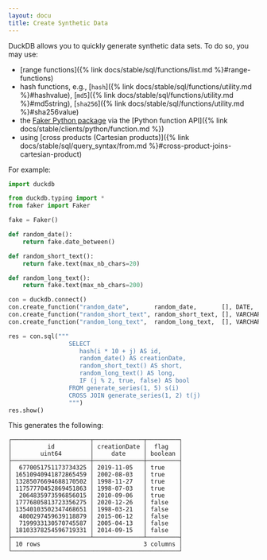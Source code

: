 ```yaml
---
layout: docu
title: Create Synthetic Data
---
```


DuckDB allows you to quickly generate synthetic data sets. To do so, you may use:

* [range functions]({% link docs/stable/sql/functions/list.md %}#range-functions)
* hash functions, e.g.,
  [`hash`]({% link docs/stable/sql/functions/utility.md %}#hashvalue),
  [`md5`]({% link docs/stable/sql/functions/utility.md %}#md5string),
  [`sha256`]({% link docs/stable/sql/functions/utility.md %}#sha256value)
* the [Faker Python package](https://faker.readthedocs.io/) via the [Python function API]({% link docs/stable/clients/python/function.md %})
* using [cross products (Cartesian products)]({% link docs/stable/sql/query_syntax/from.md %}#cross-product-joins-cartesian-product)

For example:

```python
import duckdb

from duckdb.typing import *
from faker import Faker

fake = Faker()

def random_date():
    return fake.date_between()

def random_short_text():
    return fake.text(max_nb_chars=20)

def random_long_text():
    return fake.text(max_nb_chars=200)

con = duckdb.connect()
con.create_function("random_date",       random_date,       [], DATE,    type="native", side_effects=True)
con.create_function("random_short_text", random_short_text, [], VARCHAR, type="native", side_effects=True)
con.create_function("random_long_text",  random_long_text,  [], VARCHAR, type="native", side_effects=True)

res = con.sql("""
                 SELECT
                    hash(i * 10 + j) AS id,
                    random_date() AS creationDate,
                    random_short_text() AS short,
                    random_long_text() AS long,
                    IF (j % 2, true, false) AS bool
                 FROM generate_series(1, 5) s(i)
                 CROSS JOIN generate_series(1, 2) t(j)
                 """)
res.show()
```

This generates the following:

```text
┌──────────────────────┬──────────────┬─────────┐
│          id          │ creationDate │  flag   │
│        uint64        │     date     │ boolean │
├──────────────────────┼──────────────┼─────────┤
│  6770051751173734325 │ 2019-11-05   │ true    │
│ 16510940941872865459 │ 2002-08-03   │ true    │
│ 13285076694688170502 │ 1998-11-27   │ true    │
│ 11757770452869451863 │ 1998-07-03   │ true    │
│  2064835973596856015 │ 2010-09-06   │ true    │
│ 17776805813723356275 │ 2020-12-26   │ false   │
│ 13540103502347468651 │ 1998-03-21   │ false   │
│  4800297459639118879 │ 2015-06-12   │ false   │
│  7199933130570745587 │ 2005-04-13   │ false   │
│ 18103378254596719331 │ 2014-09-15   │ false   │
├──────────────────────┴──────────────┴─────────┤
│ 10 rows                             3 columns │
└───────────────────────────────────────────────┘
```
